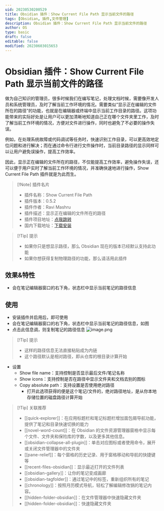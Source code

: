 ```yaml
---
uid: 20230530200529
title: Obsidian 插件：Show Current File Path 显示当前文件的路径
tags: [Obsidian, 插件,文件管理]
description: Obsidian 插件：Show Current File Path 显示当前文件的路径
author: OS
type: basic
draft: false
editable: false
modified: 20230603015653
---
```


# Obsidian 插件：Show Current File Path 显示当前文件的路径

做为自己知识的管理员，很多时候我们在编写笔记，处理文档时候，需要像开发人员和系统管理员，及时了解当前工作环境的情况。需要类似“显示正在编辑的文件所在的路径”的功能，也就是在编辑器或终端中显示当前工作目录的路径。这项功能带来的实际好处是让用户可以更加清晰地知道自己正在哪个文件夹里工作，及时了解当前工作环境的情况，方便对文件进行操作，同时也避免了不必要的操作失误。

例如，在处理系统故障或代码调试等任务时，快速识别工作目录，可以更高效地定位问题和进行解决；而在通过命令行进行文件操作时，当前目录路径的显示同样可以让用户避免误操作，提高工作效率。

因此，显示正在编辑的文件所在的路径，不仅能提高工作效率，避免操作失误，还可以便于用户实时了解当前工作环境的情况，并准确快速地进行操作，Show Current File Path 插件就是为此而生。

> [!Note] 插件名片
> - 插件名称：Show Current File Path
> - 插件版本：0.5.2
> - 插件作者：Ravi Mashru
> - 插件描述：显示正在编辑的文件所在的路径
> - 插件项目地址：[点我跳转](https://github.com/ravimashru/obsidian-show-file-path)
> - 国内下载地址：[下载安装](https://pkmer.cn/products/plugin/pluginMarket/?obsidian-show-file-path)

> [!Tip] 提示
> - 如果你只是想显示路径，那么 Obsidian 现在的版本已经默认支持此功能
> - 如果你想获得复制物理路径的功能，那么请活用此插件

## 效果&特性

- 会在笔记编辑器窗口的右下角，状态栏中显示当前笔记的路径信息

## 使用

- 安装插件并启用后，即可使用
- 会在笔记编辑器窗口的右下角，状态栏中显示当前笔记的路径信息，如图
- 点击此信息调，则复制笔记的路径信息
![image.png](https://cdn.pkmer.cn/images/20230530201602.png!pkmer)

> [!Tip] 提示
> - 这样的路径信息无法直接粘贴成为内链
> - 这个路径默认是相对路径，即从仓库的根目录计算开始

- 设置
	- Show file name：支持控制是否显示最后文件/笔记名称
	- Show icons：支持控制是否在路径中显示文件夹和文档去别的图标
	- Copy absolute path：支持设置是否使用绝对路径
		- 打开此选项获得的便是这个笔记/文件的，绝对路径地址，是从你本地存储位置的磁盘路径计算开始

>[!Tip] 关联推荐
> - [[quick-explorer]]：在应用标题栏和笔记标题栏增加面包屑导航功能，提供了笔记和目录快速切换的能力
> - [[novel-word-count]]：在 Obsidian 的文件资源管理器窗格中显示每个文件、文件夹和保险库的字数，以及更多其他信息。
> - [[obsidian-collapse-all-plugin]]：单击对应图标或者使用命令，展开或关闭文件管理器中的文件夹
> - [[pane-relief]]：每个窗格的历史记录、用于窗格移动和导航的快捷键等
> - [[recent-files-obsidian]]：显示最近打开的文件列表
> - [[obsidian-gallery]]：让你的笔记变成画廊
> - [[obsidian-tagfolder]]：通过笔记中的标签，重新组织所有的笔记
> - [[chronology]]：按照月历模式导航，轻松了解编辑修改锅的笔记内容。
> - [[hidden-folder-obsidian]]：在文件管理器中快速隐藏文件夹
> - [[hidden-folder-obsidian]]：快速隐藏文件夹